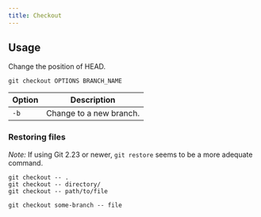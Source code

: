 ```yaml
---
title: Checkout
---
```


## Usage

Change the position of HEAD.

```shell
git checkout OPTIONS BRANCH_NAME
```

| Option | Description |
| --- | --- |
| `-b` | Change to a new branch. |

### Restoring files

*Note:* If using Git 2.23 or newer,
`git restore` seems to be a more adequate command.

```shell
git checkout -- .
git checkout -- directory/
git checkout -- path/to/file

git checkout some-branch -- file
```
